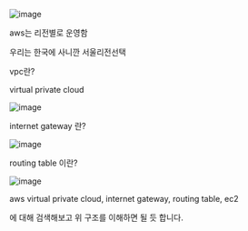 ![image](https://user-images.githubusercontent.com/85841791/224473686-ff7dcb38-1845-42ad-8550-403bb1e8b26a.png)


aws는 리전별로 운영함

우리는 한국에 사니깐 서울리전선택



vpc란?

virtual private cloud

![image](https://user-images.githubusercontent.com/85841791/224472983-67f9f2f8-e532-498f-b0b5-2b3685e981cd.png)


internet gateway 란?

![image](https://user-images.githubusercontent.com/85841791/224473636-2870817c-e7dc-4c21-96b0-81454e7fd0b5.png)


routing table 이란?

![image](https://user-images.githubusercontent.com/85841791/224473644-7628e4b5-6397-44be-87b1-7f979801acf1.png)


aws virtual private cloud,
internet gateway,
routing table,
ec2


에 대해 검색해보고 위 구조를 이해하면 될 듯 합니다.



